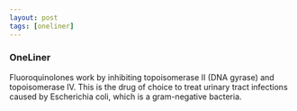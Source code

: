 ```yaml
---
layout: post
tags: [oneliner]
---
```



### OneLiner

Fluoroquinolones work by inhibiting topoisomerase II (DNA gyrase) and topoisomerase IV. This is the drug of choice to treat urinary tract infections caused by Escherichia coli, which is a gram-negative bacteria.
